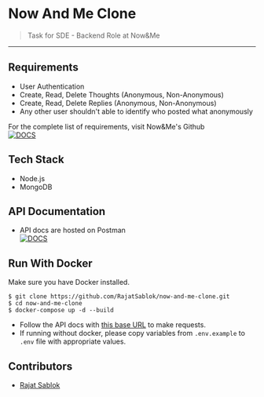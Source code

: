 # Now And Me Clone

> <Subtitle>
> Task for SDE - Backend Role at Now&Me

---

## Requirements

- User Authentication
- Create, Read, Delete Thoughts (Anonymous, Non-Anonymous)
- Create, Read, Delete Replies (Anonymous, Non-Anonymous)
- Any other user shouldn't able to identify who posted what anonymously

For the complete list of requirements, visit Now&Me's Github\
 [![DOCS](https://img.shields.io/badge/Now&Me%20GitHub-see%20requirements-black?style=flat-square&logo=github)](https://github.com/nowandme/backend-developer-task)

## Tech Stack

- Node.js
- MongoDB

## API Documentation

- API docs are hosted on Postman\
  [![DOCS](https://img.shields.io/badge/Documentation-see%20docs-green?style=flat-square&logo=postman)](https://documenter.getpostman.com/view/8339014/2s7Z12EP9t)

## Run With Docker

Make sure you have Docker installed.

```
$ git clone https://github.com/RajatSablok/now-and-me-clone.git
$ cd now-and-me-clone
$ docker-compose up -d --build
```

- Follow the API docs with [this base URL](http://localhost:5000/api/v1) to make requests.
- If running without docker, please copy variables from `.env.example` to `.env` file with appropriate values.

## Contributors

- <a href="https://github.com/RajatSablok">Rajat Sablok</a>
